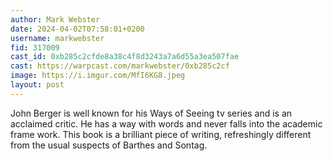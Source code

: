```yaml
---
author: Mark Webster
date: 2024-04-02T07:58:01+0200
username: markwebster
fid: 317009
cast_id: 0xb285c2cfde8a38c4f8d3243a7a6d55a3ea507fae
cast: https://warpcast.com/markwebster/0xb285c2cf
image: https://i.imgur.com/MfI6KG8.jpeg
layout: post
---
```

John Berger is well known for his Ways of Seeing tv series and is an acclaimed critic. He has a way with words and never falls into the academic frame work. This book is a brilliant piece of writing, refreshingly different from the usual suspects of Barthes and Sontag.  

<img src='https://i.imgur.com/MfI6KG8.jpeg' alt='' referrerpolicy='no-referrer'/>